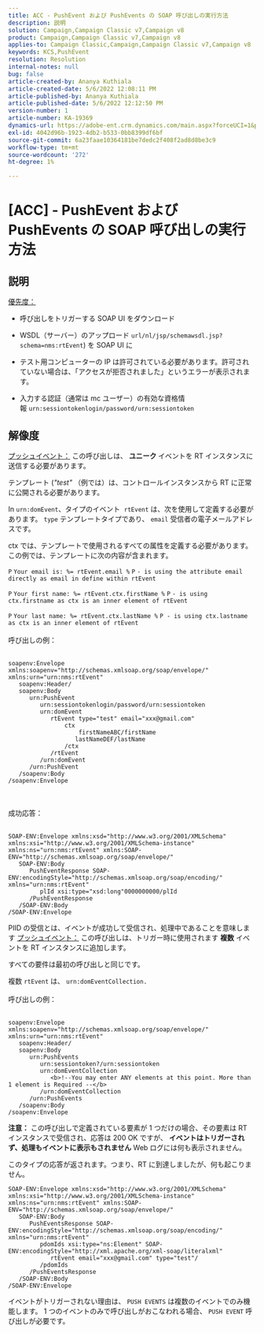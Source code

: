 ```yaml
---
title: ACC - PushEvent および PushEvents の SOAP 呼び出しの実行方法
description: 説明
solution: Campaign,Campaign Classic v7,Campaign v8
product: Campaign,Campaign Classic v7,Campaign v8
applies-to: Campaign Classic,Campaign,Campaign Classic v7,Campaign v8
keywords: KCS,PushEvent
resolution: Resolution
internal-notes: null
bug: false
article-created-by: Ananya Kuthiala
article-created-date: 5/6/2022 12:08:11 PM
article-published-by: Ananya Kuthiala
article-published-date: 5/6/2022 12:12:50 PM
version-number: 1
article-number: KA-19369
dynamics-url: https://adobe-ent.crm.dynamics.com/main.aspx?forceUCI=1&pagetype=entityrecord&etn=knowledgearticle&id=a22f902d-35cd-ec11-a7b5-0022480b639b
exl-id: 4042d96b-1923-4db2-b533-0bb8399df6bf
source-git-commit: 6a23faae10364181be7dedc2f408f2ad8d8be3c9
workflow-type: tm+mt
source-wordcount: '272'
ht-degree: 1%

---
```


# [ACC] - PushEvent および PushEvents の SOAP 呼び出しの実行方法

## 説明

<u>優先度：</u>
- 呼び出しをトリガーする SOAP UI をダウンロード

- WSDL（サーバー）のアップロード `url/nl/jsp/schemawsdl.jsp?schema=nms:rtEvent`) を SOAP UI に

- テスト用コンピューターの IP は許可されている必要があります。許可されていない場合は、「アクセスが拒否されました」というエラーが表示されます。

- 入力する認証（通常は mc ユーザー）の有効な資格情報 `urn:sessiontokenlogin/password/urn:sessiontoken`




## 解像度

<u>プッシュイベント：</u>
この呼び出しは、 <b>ユニーク </b>イベントを RT インスタンスに送信する必要があります。

テンプレート (*&quot;test&quot;* （例では）は、コントロールインスタンスから RT に正常に公開される必要があります。

In `urn:domEvent`、タイプのイベント  `rtEvent` は、次を使用して定義する必要があります。 `type` テンプレートタイプであり、 `email` 受信者の電子メールアドレスです。

ctx では、テンプレートで使用されるすべての属性を定義する必要があります。 この例では、テンプレートに次の内容が含まれます。

`P` `Your email is: %= rtEvent.email %` `P` `- is using the attribute email directly as email in define within rtEvent`

`P` `Your first name: %= rtEvent.ctx.firstName %` `P` `- is using ctx.firstname as ctx is an inner element of rtEvent`

`P` `Your last name: %= rtEvent.ctx.lastName %` `P - is using ctx.lastname as ctx is an inner element of rtEvent`
<br><br>呼び出しの例：<br><br>

```
soapenv:Envelope xmlns:soapenv="http://schemas.xmlsoap.org/soap/envelope/" xmlns:urn="urn:nms:rtEvent"
   soapenv:Header/
   soapenv:Body
      urn:PushEvent
         urn:sessiontokenlogin/password/urn:sessiontoken
         urn:domEvent
            rtEvent type="test" email="xxx@gmail.com" 
                ctx
                    firstNameABC/firstName
                   lastNameDEF/lastName
                /ctx
            /rtEvent
         /urn:domEvent
      /urn:PushEvent
   /soapenv:Body
/soapenv:Envelope
```

<br><br>成功応答：<br><br>

```
SOAP-ENV:Envelope xmlns:xsd="http://www.w3.org/2001/XMLSchema" xmlns:xsi="http://www.w3.org/2001/XMLSchema-instance" xmlns:ns="urn:nms:rtEvent" xmlns:SOAP-ENV="http://schemas.xmlsoap.org/soap/envelope/"
   SOAP-ENV:Body
      PushEventResponse SOAP-ENV:encodingStyle="http://schemas.xmlsoap.org/soap/encoding/" xmlns="urn:nms:rtEvent"
         plId xsi:type="xsd:long"0000000000/plId
      /PushEventResponse
   /SOAP-ENV:Body
/SOAP-ENV:Envelope
```

PIID の受信とは、イベントが成功して受信され、処理中であることを意味します
<u>プッシュイベント：</u>
この呼び出しは、トリガー時に使用されます <b>複数</b> イベントを RT インスタンスに追加します。

すべての要件は最初の呼び出しと同じです。

複数 `rtEvent` は、 `urn:domEventCollection.`
<br><br>呼び出しの例：<br><br>

```
soapenv:Envelope xmlns:soapenv="http://schemas.xmlsoap.org/soap/envelope/" xmlns:urn="urn:nms:rtEvent"
   soapenv:Header/
   soapenv:Body
      urn:PushEvents
         urn:sessiontoken?/urn:sessiontoken
         urn:domEventCollection
            <b>!--You may enter ANY elements at this point. More than 1 element is Required --</b>
         /urn:domEventCollection
      /urn:PushEvents
   /soapenv:Body
/soapenv:Envelope
```

<b>注意：</b> この呼び出しで定義されている要素が 1 つだけの場合、その要素は RT インスタンスで受信され、応答は 200 OK ですが、 <b>イベントはトリガーされず、処理もイベントに表示もされません</b> Web ログには何も表示されません。

このタイプの応答が返されます。つまり、RT に到達しましたが、何も起こりません。

```
SOAP-ENV:Envelope xmlns:xsd="http://www.w3.org/2001/XMLSchema" xmlns:xsi="http://www.w3.org/2001/XMLSchema-instance" xmlns:ns="urn:nms:rtEvent" xmlns:SOAP-ENV="http://schemas.xmlsoap.org/soap/envelope/"
   SOAP-ENV:Body
      PushEventsResponse SOAP-ENV:encodingStyle="http://schemas.xmlsoap.org/soap/encoding/" xmlns="urn:nms:rtEvent"
         pdomIds xsi:type="ns:Element" SOAP-ENV:encodingStyle="http://xml.apache.org/xml-soap/literalxml"
            rtEvent email="xxx@gmail.com" type="test"/
         /pdomIds
      /PushEventsResponse
   /SOAP-ENV:Body
/SOAP-ENV:Envelope
```

イベントがトリガーされない理由は、 `PUSH EVENTS` は複数のイベントでのみ機能します。 1 つのイベントのみで呼び出しがおこなわれる場合、 `PUSH EVENT` 呼び出しが必要です。

